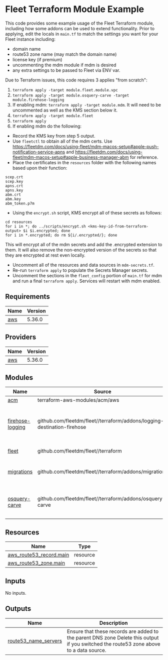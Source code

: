 # Fleet Terraform Module Example
This code provides some example usage of the Fleet Terraform module, including how some addons can be used to extend functionality.  Prior to applying, edit the locals in `main.tf` to match the settings you want for your Fleet instance including:

 - domain name
 - route53 zone name (may match the domain name)
 - license key (if premium)
 - uncommenting the mdm module if mdm is desired
 - any extra settings to be passed to Fleet via ENV var.

Due to Terraform issues, this code requires 3 applies "from scratch":
1. `terraform apply -target module.fleet.module.vpc`
2. `terraform apply -target module.osquery-carve -target module.firehose-logging`
3. If enabling mdm: `terraform apply -target module.mdm`.  It will need to be uncommented as well as the KMS section below it.
4. `terraform apply -target module.fleet`
5. `terraform apply`
6. If enabling mdm do the following:
 - Record the KMS key from step 5 output.
 - Use `fleetctl` to obtain all of the mdm certs.  Use https://fleetdm.com/docs/using-fleet/mdm-macos-setup#apple-push-notification-service-apns and https://fleetdm.com/docs/using-fleet/mdm-macos-setup#apple-business-manager-abm for reference.
 - Place the certificates in the `resources` folder with the following names based upon their function:
```
scep.crt
scep.key
apns.crt
apns.key
abm.crt
abm.key
abm_token.p7m
```
 - Using the `encrypt.sh` script, KMS encrypt all of these secrets as follows:
```
cd resources
for i in *; do ../scripts/encrypt.sh <kms-key-id-from-terraform-output> $i $i.encrypted; done
for i in *.encrypted; do rm ${i/.encrypted/}; done
```
This will encrypt all of the mdm secrets and add the .encrypted extension to them. It will also remove the non-encrypted version of the secrets so that they are encrypted at rest even locally.

 - Uncomment all of the resources and data sources in `mdm-secrets.tf`.
 - Re-run `terraform apply` to populate the Secrets Manager secrets.
 - Uncomment the sections in the `fleet_config` portion of `main.tf` for mdm and run a final `terraform apply`.  Services will restart with mdm enabled.

## Requirements

| Name | Version |
|------|---------|
| <a name="requirement_aws"></a> [aws](#requirement\_aws) | 5.36.0 |

## Providers

| Name | Version |
|------|---------|
| <a name="provider_aws"></a> [aws](#provider\_aws) | 5.36.0 |

## Modules

| Name | Source | Version |
|------|--------|---------|
| <a name="module_acm"></a> [acm](#module\_acm) | terraform-aws-modules/acm/aws | 4.3.1 |
| <a name="module_firehose-logging"></a> [firehose-logging](#module\_firehose-logging) | github.com/fleetdm/fleet//terraform/addons/logging-destination-firehose | tf-mod-addon-logging-destination-firehose-v1.1.0 |
| <a name="module_fleet"></a> [fleet](#module\_fleet) | github.com/fleetdm/fleet//terraform | tf-mod-root-v1.7.3 |
| <a name="module_migrations"></a> [migrations](#module\_migrations) | github.com/fleetdm/fleet//terraform/addons/migrations | tf-mod-addon-migrations-v2.0.0 |
| <a name="module_osquery-carve"></a> [osquery-carve](#module\_osquery-carve) | github.com/fleetdm/fleet//terraform/addons/osquery-carve | tf-mod-addon-osquery-carve-v1.0.1 |

## Resources

| Name | Type |
|------|------|
| [aws_route53_record.main](https://registry.terraform.io/providers/hashicorp/aws/5.36.0/docs/resources/route53_record) | resource |
| [aws_route53_zone.main](https://registry.terraform.io/providers/hashicorp/aws/5.36.0/docs/resources/route53_zone) | resource |

## Inputs

No inputs.

## Outputs

| Name | Description |
|------|-------------|
| <a name="output_route53_name_servers"></a> [route53\_name\_servers](#output\_route53\_name\_servers) | Ensure that these records are added to the parent DNS zone Delete this output if you switched the route53 zone above to a data source. |
